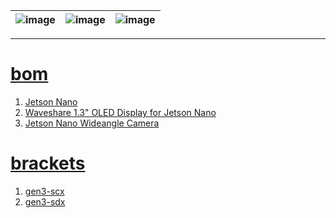| ![image](../images/hard-worker-2.jpg) | ![image](../images/hard-worker-3.jpg) | ![image](../images/hard-worker-4.jpg) |
| --- | --- | --- |

---

# [bom](../parts.md)

1. [Jetson Nano](../parts.md#jetson-nano)
1. [Waveshare 1.3" OLED Display for Jetson Nano](../parts.md#waveshare-13-oled-display-for-jetson-nano)
1. [Jetson Nano Wideangle Camera](../parts.md#jetson-nano-wideangle-camera)

# [brackets](../brackets)

1. [gen3-scx](../brackets/gen3-scx/gen3-scx.stl)
1. [gen3-sdx](../brackets/gen3-sdx/gen3-sdx.stl)

